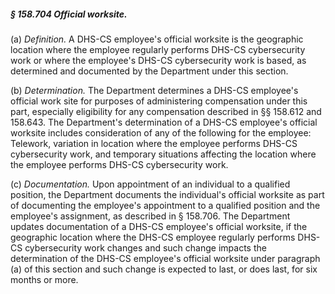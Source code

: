 ##### § 158.704 Official worksite. #####

(a) *Definition.* A DHS-CS employee's official worksite is the geographic location where the employee regularly performs DHS-CS cybersecurity work or where the employee's DHS-CS cybersecurity work is based, as determined and documented by the Department under this section.

(b) *Determination.* The Department determines a DHS-CS employee's official work site for purposes of administering compensation under this part, especially eligibility for any compensation described in §§ 158.612 and 158.643. The Department's determination of a DHS-CS employee's official worksite includes consideration of any of the following for the employee: Telework, variation in location where the employee performs DHS-CS cybersecurity work, and temporary situations affecting the location where the employee performs DHS-CS cybersecurity work.

(c) *Documentation.* Upon appointment of an individual to a qualified position, the Department documents the individual's official worksite as part of documenting the employee's appointment to a qualified position and the employee's assignment, as described in § 158.706. The Department updates documentation of a DHS-CS employee's official worksite, if the geographic location where the DHS-CS employee regularly performs DHS-CS cybersecurity work changes and such change impacts the determination of the DHS-CS employee's official worksite under paragraph (a) of this section and such change is expected to last, or does last, for six months or more.